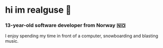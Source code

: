 # hi im realguse 👋

### 13-year-old software developer from Norway 🇳🇴

I enjoy spending my time in front of a computer, snowboarding and blasting music.